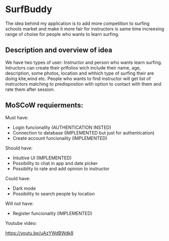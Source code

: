 # SurfBuddy
The idea behind my application is to add more competition to surfing schools market and make it more fair for instructors is same time increesing range of choise for people who wants to learn surfing. 

## Description and overview of idea
 
We have two types of user: Instructor and person who wants learn surfing. 
Intructors can create their prtfolios wich include their name, age, description, some photos, location and whhich type of surfing their are doing kite,wind etc. 
People who wants to find instructor will get list of instructors matching to predispostion with option to contact with them and rate them after session.

## MoSCoW requierments:

Must have:
- Login funcionality (AUTHENTICATION INSTED)
- Connection to database (IMPLEMENTED but just for authentication)
- Create account funcionality (IMPLEMENTED)


Should have:
- Intuitive UI (IMPLEMENTED)
- Possibility to chat in app and date picker 
- Possiblity to rate and add opinion to instructor

Could have:
- Dark mode
- Possibility to search people by location

Will not have:
- Register funcionality (IMPLEMENTED)

Youtube video:

https://youtu.be/uAzYWdBWdk8
